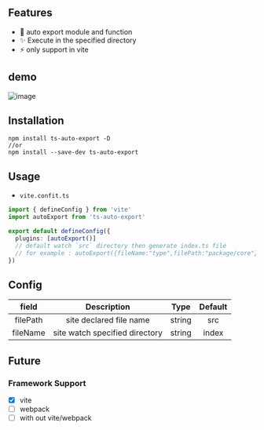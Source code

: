 ## Features
<ul>
 <li>🔧 auto export module and function </li>  
 <li>✨ Execute in the specified directory</li>  
 <li>⚡️  only support in vite</li>
</ul>

## demo
![image](https://github.com/MrCat33/oss/blob/master/uPic/autoExportExample.gif)

## Installation

```
npm install ts-auto-export -D  
//or
npm install --save-dev ts-auto-export
```

## Usage

- `vite.confit.ts`  

```ts
import { defineConfig } from 'vite'
import autoExport from 'ts-auto-export'

export default defineConfig({
  plugins: [autoExport()]
  // default watch `src` directory then generate index.ts file
  // for example : autoExport({fileName:"type",filePath:"package/core"}
})
```

## Config

| field    | Description | Type | Default |
| :-------:| :---------: | :----: | :------: |
| filePath | site declared file name | string | src |
| fileName | site watch specified directory  | string | index |

## Future

### Framework Support 
- [x] vite
- [ ] webpack
- [ ] with out vite/webpack
